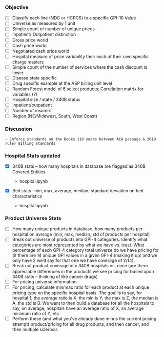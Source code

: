 ### Objective
- [ ] Classify each line (NDC or HCPCS) to a specific GPI-10 Value
- [ ] Universe as measured by 1 unit
- [ ] Simple count of number of unique prices
- [ ] Inpatient/ Outpatient distinction
- [ ] Gross price world
- [ ] Cash price world
- [ ] Negotiated cash price world
- [ ] Hospital measure of price variability their each of their own specific charge masters
- [ ] Simple count of the number of services where the cash discount is lower
- [ ] Disease state specific
- [ ] Drug specific example at the ASP billing unit level
- [ ] Random Forest model of 6 select products; Correlation matrix for variables (?)
- [ ] Hospital size / state / 340B status
- [ ] Inpatient/outpatient
- [ ] Number of insurers
- [ ] Region (NE/Midewest, South, West Coast)

### Discussion
    - Enforce standards on the books (10 years between ACA passage & 2019 rule) Billing standards



### Hospital Stats updated
- [x] 340B stats – how many hospitals in database are flagged as 340B Covered Entities
    - hospital.ipynb

- [x] Bed stats- min, max, average, median, standard deviation on bed characteristics
    - hospital.ipynb
### Product Universe Stats

- [ ] How many unique products in database, how many products per hospital on average (min, max, median, std of products per hospital)
- [ ] Break out universe of products into GPI-4 categories. Identify what categories are most represented by what we have vs. least. What percentage of each GPI-4 category total universe do we have pricing for (if there are 14 unique GPI values in a given GPI-4 (making it up) and we only have 2 we’d say for that one we have coverage of 2/14).
- [ ] Break out product coverage into 340B hospitals vs. none (are there appreciable differences in the products we see pricing for based upon 340B stats – thinking of like cancer drugs)
- [ ] For pricing universe information
- [ ] For pricing, calculate min/max ratio for each product at each unique pricing type on the specific hospital basis. The goal is to say, for hospital 1, the average ratio is X, the min is Y, the max is Z, the median is A, the std is B. We want to then build a database for all the hospitals to say, on average, hospitals have an average ratio of X, an average minimum ratio of Y, etc.
- [ ] Perform these (and what you’ve already done minus the current pricing attempt) product/pricing for all drug products, and then cancer, and then multiple sclerosis